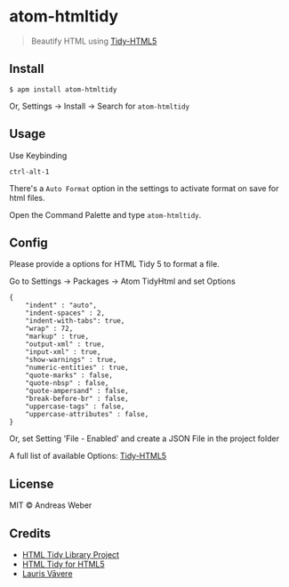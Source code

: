 # atom-htmltidy

> Beautify HTML using [Tidy-HTML5](http://www.htacg.org/tidy-html5/)


## Install

```
$ apm install atom-htmltidy
```

Or, Settings → Install → Search for `atom-htmltidy`


## Usage

Use Keybinding

```
ctrl-alt-1
```

There's a `Auto Format` option in the settings to activate format on save for html files.

Open the Command Palette and type `atom-htmltidy`.


## Config

Please provide a options for HTML Tidy 5 to format a file.

Go to Settings → Packages → Atom TidyHtml and set Options

```
{
	"indent" : "auto",
	"indent-spaces" : 2,
	"indent-with-tabs": true,
	"wrap" : 72,
	"markup" : true,
	"output-xml" : true,
	"input-xml" : true,
	"show-warnings" : true,
	"numeric-entities" : true,
	"quote-marks" : false,
	"quote-nbsp" : false,
	"quote-ampersand" : false,
	"break-before-br" : false,
	"uppercase-tags" : false,
	"uppercase-attributes" : false,
}
```

Or, set Setting 'File - Enabled' and create a JSON File in the project folder

A full list of available Options: [Tidy-HTML5](http://api.html-tidy.org/tidy/quickref_5.1.25.html)

## License

MIT © Andreas Weber

Credits
-------
* [HTML Tidy Library Project](http://tidy.sourceforge.net/)
* [HTML Tidy for HTML5](http://w3c.github.com/tidy-html5/)
* [Lauris Vāvere](https://github.com/vavere/htmltidy)
